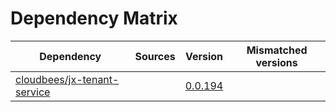 # Dependency Matrix

Dependency | Sources | Version | Mismatched versions
---------- | ------- | ------- | -------------------
[cloudbees/jx-tenant-service](https://github.com/cloudbees/jx-tenant-service) |  | [0.0.194](https://github.com/cloudbees/jx-tenant-service/releases/tag/v0.0.194) | 
